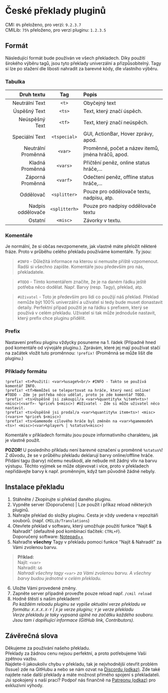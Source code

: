 # České překlady pluginů
CMI: `0%` přeloženo, pro verzi: `9.2.3.7`  
CMILib: `75%` přeloženo, pro verzi pluginu: `1.2.3.5`  

## Formát
Následující formát bude používán ve všech překladech.
Díky použití širokého výběru tagů, jsou tyto překlady univerzální a přizpůsobitelný.
Tagy si lze po stažení dle libosti nahradit za barevné kódy, dle vlastního výběru.

### Tabulka
| Druh textu | Tag | Popis |
| ---: | :---: | :--- |
| Neutrální Text | `<t>` | Obyčejný text |
| Úspěšný Text | `<ts>` | Text, který značí úspěch. |
| Neúspěšný Text | `<tf>` | Text, který značí neúspěch. |
| Speciální Text | `<tspecial>` | GUI, ActionBar, Hover zprávy, apod. |
| Neutrální Proměnná | `<var>` | Proměnné, počet a název itemů, jména hráčů, apod. |
| Kladná Proměnná | `<vars>` | Přičtění peněz, online status hráče,... |
| Záporná Proměnná | `<varf>` | Odečtení peněz, offline status hráče,... |
| Oddělovač | `<splitter>` | Pouze pro oddělovače textu, nadpisu, atp.|
| Nadpis oddělovače | `<splitterh>` | Pouze pro nadpisy oddělovače textu | 
| Ostatní | `<misc>` | Závorky v textu. |

### Komentáře
Je normální, že si občas nevzpomenete, jak vlastně máte přeložit některé fráze. Proto v průběhu celého překladu používáme komentáře. Ty jsou:
> `#INFO` - Důležitá informace na kterou si nemusíte příště vzpomenout. Radši si všechno zapište. Komentáře jsou především pro nás, překladatele. 
   
> `#TODO` - Tímto komentářem značíte, že je na daném řádku ještě potřeba něco dodělat. Např. Barvy (resp. Tagy), překlad, atp.
   
> `#Uživatel` - Toto je především pro lidi co použijí náš překlad. Překlad nemůže být 100% univerzální a uživatel si tedy bude muset donastavit detaily. Perfektní případ použití je na řádku s prefixem, který se používá v celém překladu. Uživatel si tak může jednoduše nastavit, který prefix chce pluginu přidělit.

### Prefix
Nastavení prefixu pluginu vždycky posuneme na 1. řádek (Případně hned pod komentáře od vývojáře pluginu.).
Zprávám, které jej mají používat stačí na začátek vložit tuto proměnnou: `!prefix!` (Proměnná se může lišit dle pluginu.)

### Příklady formátu
```
!prefix! <t>Použití: <var>%usage%<br/> #INFO - Takto se používá komentář INFO.  
!prefix! <tf>Nemůžeš se teleportovat na hráče, který není online! #TODO - Zde je potřeba něco udělat, proto je zde komentář TODO.  
!prefix! <ts>Úspěšně jsi zakoupil/a <var>%quantity%x %item%<ts>! <misc>(<varf>- %price% $<misc>) #Uživatel - Zde si může uživatel něco nastavit.  
!prefix! <ts>Úspěšně jsi prodal/a <var>%quantity%x item<ts>! <misc>(<vars>+ %price% $<misc>)  
!prefix! <ts>Gamemode cílového hráče byl změněn na <var>%gamemode%<ts>! <misc>(<var>%player% │ %status%<misc>)
```
Komentáře v příkladech formátu jsou pouze informativního charakteru, jak je vlastně použít.  
  
**POZOR!** U posledního příkladu není barevné označení u proměnné `%status%`! Z důvodu, že se v průběhu překladu deklarují barvy online/offline hráče. Přidání tagu (barvy) ničemu neuškodí, ale nebude mít žádný vliv na barvu výstupu. Těchto vyjímek se může objevovat i více, proto v překladech nepřidávejte barvy k např. proměnným, když tam původně žádné nebyly.

## Instalace překladu
1. Stáhněte / Zkopírujte si překlad daného pluginu.
2. Vypněte server (Doporučeno) | Lze použít i příkaz reload některých pluginů.
3. Nahrajte překlad do složky pluginu. Cesta je vždy uvedena v repozitáři souborů. (např. `CMILib/Translations`)
4. Otevřete překlad v softwaru, který umožňuje použití funkce "Najít & Nahradit" (defaultně pod kombinací tlačítek: `CTRL+F`).  
Doporučený software: [Notepad++](https://notepad-plus-plus.org)
5. Nahraďte **všechny** Tagy v překladu pomocí funkce "Najít & Nahradit" za Vámi zvolenou barvu.  
>**Příklad:**  
> Najít: `<var>`  
> Nahradit: `&6`  
*Nahradí všechny tagy `<var>` za Vámi zvolenou barvu. A všechny barvy budou jednotné v celém překladu.*
6. Uložte Vámi provedené změny.
7. Zapněte server případně proveďte pouze reload např. `/cmil reload`
8. Hodně štěstí s našim překladem!  
*Po každém reloadu pluginu se vypíše aktuální verze překladu ve formátu: `X.X.X.X-Y` | `X` je verze pluginu; `Y` je verze překladu*  
*Verze překladu je taky vypsaná úplně na začátku každého souboru. Jsou tam i doplňující informace (GitHub link, Contributors).*

## Závěrečná slova
Děkujeme za používání našeho překladu.  
Překlady za žádnou cenu nejsou perfektní, a proto potřebujeme Vaši zpětnou vazbu.  
Najdete-li jakoukoliv chybu v překladu, tak je nejvhodnější otevřít problém (Issue) zde na GitHubu a nebo se nám ozvat na [Discordu (odkaz)](https://discord.gg/2w2mZyDvWz). Zde také najdete naše další překlady a máte možnost přímého spojení s překladateli.  
Jsi spokojený s naší prací? Podpoř nás finančně na [Patreonu (odkaz)](https://example.com/) pro exkluzivní výhody.
